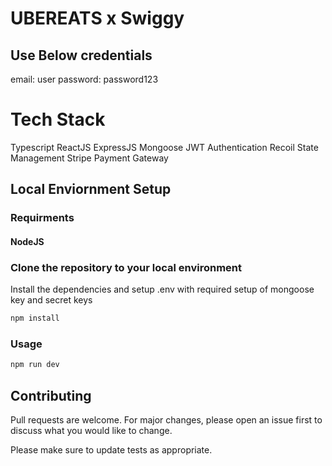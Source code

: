 # UBEREATS x Swiggy

## Use Below credentials
email: user
password: password123

# Tech Stack
Typescript
ReactJS
ExpressJS
Mongoose
JWT Authentication
Recoil State Management
Stripe Payment Gateway


## Local Enviornment Setup
### Requirments
#### NodeJS

### Clone the repository to your local environment
Install the dependencies and setup .env with required setup of mongoose key and secret keys

```bash
npm install
```

### Usage

```bash
npm run dev
```

## Contributing

Pull requests are welcome. For major changes, please open an issue first
to discuss what you would like to change.

Please make sure to update tests as appropriate.
